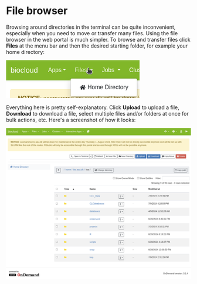 # File browser
Browsing around directories in the terminal can be quite inconvenient, especially when you need to move or transfer many files. Using the file browser in the web portal is much simpler. To browse and transfer files click **Files** at the menu bar and then the desired starting folder, for example your home directory:

![web portal files button](img/files_button.png)

Everything here is pretty self-explanatory. Click **Upload** to upload a file, **Download** to download a file, select multiple files and/or folders at once for bulk actions, etc. Here's a screenshot of how it looks:

![web portal files page](img/files_page.png)
